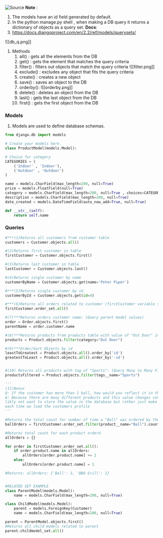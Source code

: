 ![Source](https://youtu.be/PtQiiknWUcI?t=4815)
**Note** :
1. The models have an id field generated by default.
2. In the python manage.py shell , when making a DB query it returns a dictionary of objects as a query set.
**Docs**:
1. https://docs.djangoproject.com/en/2.2/ref/models/querysets/

![[db_q.png]]

1. Methods
	1. all() : gets all the elements from the DB
	2. get() : gets the element that matches the query criteria
	3. filter() : filters out objects that match the query criteria
	![[filter.png]]
	5. exclude() : excludes any object that fits the query criteria
	6. create() : creates a new object
	7. save() : saves an object to the DB
	8. orderby():
	![[orderby.png]]
	9. delete() : deletes an object from the DB
	10. last() : gets the last object from the DB
	11. first() : gets the first object from the DB

### Models
1. Models are used to define database schemas.
```python
from django.db import models

# Create your models here.
class ProductModel(models.Model):

# Choice for category
CATEGORIES = (
	('Indoor' , 'Indoor'),
	('Outdoor' , 'Outdoor')
)

name = models.CharField(max_length=200, null=True)
price = models.FloatField(null=True)
category = models.CharField(max_length=200, null=True , choices=CATEGORIES)
description = models.CharField(max_length=200, null=True)
date_created = models.DateTimeField(auto_now_add=True, null=True)

def __str__(self):
	return self.name
```

### Queries
```python
#***(1)Returns all customers from customer table
customers = Customer.objects.all()

#(2)Returns first customer in table
firstCustomer = Customer.objects.first()

#(3)Returns last customer in table
lastCustomer = Customer.objects.last()

#(4)Returns single customer by name
customerByName = Customer.objects.get(name='Peter Piper')

#***(5)Returns single customer by id
customerById = Customer.objects.get(id=4)

#***(6)Returns all orders related to customer (firstCustomer variable set above)
firstCustomer.order_set.all()

#(7)***Returns orders customer name: (Query parent model values)
order = Order.objects.first() 
parentName = order.customer.name

#(8)***Returns products from products table with value of "Out Door" in category attribute
products = Product.objects.filter(category="Out Door")

#(9)***Order/Sort Objects by id
leastToGreatest = Product.objects.all().order_by('id') 
greatestToLeast = Product.objects.all().order_by('-id') 


#(10) Returns all products with tag of "Sports": (Query Many to Many Fields)
productsFiltered = Product.objects.filter(tags__name="Sports")

'''
(11)Bonus
Q: If the customer has more than 1 ball, how would you reflect it in the database?
A: Because there are many different products and this value changes constantly you would most 
likly not want to store the value in the database but rather just make this a function we can run
each time we load the customers profile
'''

#Returns the total count for number of time a "Ball" was ordered by the first customer
ballOrders = firstCustomer.order_set.filter(product__name="Ball").count()

#Returns total count for each product orderd
allOrders = {}

for order in firstCustomer.order_set.all():
	if order.product.name in allOrders:
		allOrders[order.product.name] += 1
	else:
		allOrders[order.product.name] = 1

#Returns: allOrders: {'Ball': 2, 'BBQ Grill': 1}


#RELATED SET EXAMPLE
class ParentModel(models.Model):
	name = models.CharField(max_length=200, null=True)

class ChildModel(models.Model):
	parent = models.ForeignKey(Customer)
	name = models.CharField(max_length=200, null=True)

parent = ParentModel.objects.first()
#Returns all child models related to parent
parent.childmodel_set.all()

```